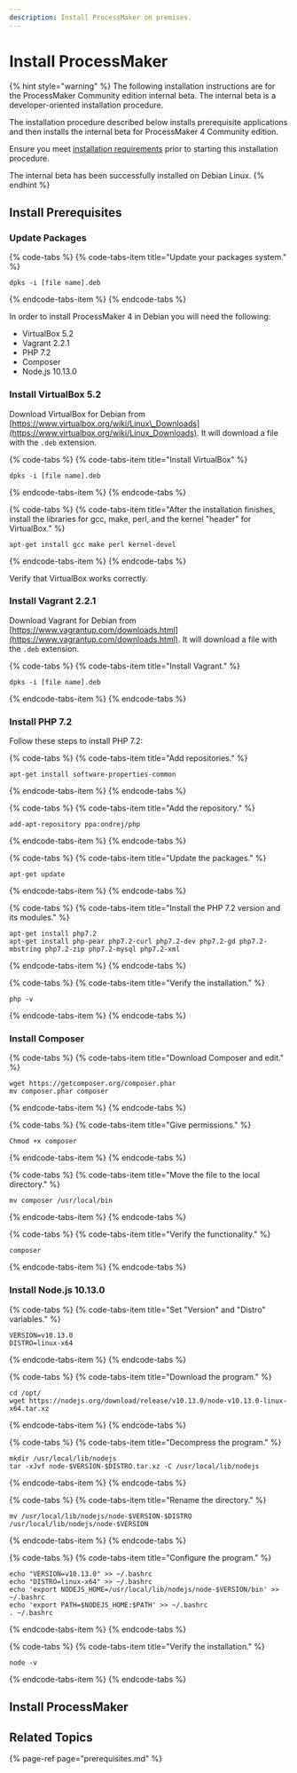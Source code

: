 ```yaml
---
description: Install ProcessMaker on premises.
---
```


# Install ProcessMaker

{% hint style="warning" %}
The following installation instructions are for the ProcessMaker Community edition internal beta. The internal beta is a developer-oriented installation procedure.

The installation procedure described below installs prerequisite applications and then installs the internal beta for ProcessMaker 4 Community edition.

Ensure you meet [installation requirements](prerequisites.md) prior to starting this installation procedure.

The internal beta has been successfully installed on Debian Linux.
{% endhint %}

## Install Prerequisites

### Update Packages

{% code-tabs %}
{% code-tabs-item title="Update your packages system." %}
```text
dpks -i [file name].deb
```
{% endcode-tabs-item %}
{% endcode-tabs %}

In order to install ProcessMaker 4 in Debian you will need the following:

* VirtualBox 5.2
* Vagrant 2.2.1
* PHP 7.2
* Composer
* Node.js 10.13.0

### **Install VirtualBox 5.2**

Download VirtualBox for Debian from [https://www.virtualbox.org/wiki/Linux\_Downloads](https://www.virtualbox.org/wiki/Linux_Downloads). It will download a file with the `.deb` extension.

{% code-tabs %}
{% code-tabs-item title="Install VirtualBox" %}
```text
dpks -i [file name].deb
```
{% endcode-tabs-item %}
{% endcode-tabs %}

{% code-tabs %}
{% code-tabs-item title="After the installation finishes, install the libraries for gcc, make, perl, and the kernel \"header\" for VirtualBox." %}
```text
apt-get install gcc make perl kernel-devel
```
{% endcode-tabs-item %}
{% endcode-tabs %}

Verify that VirtualBox works correctly.

### Install Vagrant 2.2.1

Download Vagrant for Debian from [https://www.vagrantup.com/downloads.html](https://www.vagrantup.com/downloads.html). It will download a file with the `.deb` extension.

{% code-tabs %}
{% code-tabs-item title="Install Vagrant." %}
```text
dpks -i [file name].deb
```
{% endcode-tabs-item %}
{% endcode-tabs %}

### Install PHP 7.2

Follow these steps to install PHP 7.2:

{% code-tabs %}
{% code-tabs-item title="Add repositories." %}
```text
apt-get install software-properties-common
```
{% endcode-tabs-item %}
{% endcode-tabs %}

{% code-tabs %}
{% code-tabs-item title="Add the repository." %}
```text
add-apt-repository ppa:ondrej/php
```
{% endcode-tabs-item %}
{% endcode-tabs %}

{% code-tabs %}
{% code-tabs-item title="Update the packages." %}
```text
apt-get update
```
{% endcode-tabs-item %}
{% endcode-tabs %}

{% code-tabs %}
{% code-tabs-item title="Install the PHP 7.2 version and its modules." %}
```text
apt-get install php7.2
apt-get install php-pear php7.2-curl php7.2-dev php7.2-gd php7.2-mbstring php7.2-zip php7.2-mysql php7.2-xml
```
{% endcode-tabs-item %}
{% endcode-tabs %}

{% code-tabs %}
{% code-tabs-item title="Verify the installation." %}
```text
php -v
```
{% endcode-tabs-item %}
{% endcode-tabs %}

### Install Composer

{% code-tabs %}
{% code-tabs-item title="Download Composer and edit." %}
```text
wget https://getcomposer.org/composer.phar
mv composer.phar composer
```
{% endcode-tabs-item %}
{% endcode-tabs %}

{% code-tabs %}
{% code-tabs-item title="Give permissions." %}
```text
Chmod +x composer
```
{% endcode-tabs-item %}
{% endcode-tabs %}

{% code-tabs %}
{% code-tabs-item title="Move the file to the local directory." %}
```text
mv composer /usr/local/bin
```
{% endcode-tabs-item %}
{% endcode-tabs %}

{% code-tabs %}
{% code-tabs-item title="Verify the functionality." %}
```text
composer
```
{% endcode-tabs-item %}
{% endcode-tabs %}

### Install Node.js 10.13.0

{% code-tabs %}
{% code-tabs-item title="Set \"Version\" and \"Distro\" variables." %}
```text
VERSION=v10.13.0
DISTRO=linux-x64
```
{% endcode-tabs-item %}
{% endcode-tabs %}

{% code-tabs %}
{% code-tabs-item title="Download the program." %}
```text
cd /opt/
wget https://nodejs.org/download/release/v10.13.0/node-v10.13.0-linux-x64.tar.xz
```
{% endcode-tabs-item %}
{% endcode-tabs %}

{% code-tabs %}
{% code-tabs-item title="Decompress the program." %}
```text
mkdir /usr/local/lib/nodejs
tar -xJvf node-$VERSION-$DISTRO.tar.xz -C /usr/local/lib/nodejs
```
{% endcode-tabs-item %}
{% endcode-tabs %}

{% code-tabs %}
{% code-tabs-item title="Rename the directory." %}
```text
mv /usr/local/lib/nodejs/node-$VERSION-$DISTRO /usr/local/lib/nodejs/node-$VERSION
```
{% endcode-tabs-item %}
{% endcode-tabs %}

{% code-tabs %}
{% code-tabs-item title="Configure the program." %}
```text
echo "VERSION=v10.13.0" >> ~/.bashrc
echo "DISTRO=linux-x64" >> ~/.bashrc
echo 'export NODEJS_HOME=/usr/local/lib/nodejs/node-$VERSION/bin' >> ~/.bashrc
echo 'export PATH=$NODEJS_HOME:$PATH' >> ~/.bashrc
. ~/.bashrc
```
{% endcode-tabs-item %}
{% endcode-tabs %}

{% code-tabs %}
{% code-tabs-item title="Verify the installation." %}
```text
node -v
```
{% endcode-tabs-item %}
{% endcode-tabs %}

## Install ProcessMaker



## Related Topics

{% page-ref page="prerequisites.md" %}

